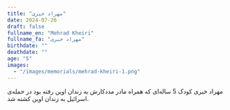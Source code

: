 ```yaml
---
title: "مهراد خیری"
date: 2024-07-26
draft: false
fullname_en: "Mehrad Kheiri"
fullname_fa: "مهراد خیری"
birthdate: ""
deathdate: ""
age: "5"
images:
  - "/images/memorials/mehrad-kheiri-1.png"
---
```


مهراد خیری کودک 5 ساله‌ای که همراه مادر مددکارش به زندان اوین رفته بود در حمله‌ی اسرائیل به زندان اوین کشته شد.